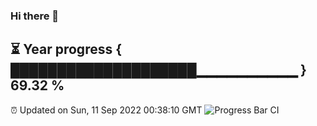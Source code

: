 ### Hi there 👋
⏳ Year progress { ████████████████████▁▁▁▁▁▁▁▁▁▁ } 69.32 %
---
⏰ Updated on Sun, 11 Sep 2022 00:38:10 GMT
![Progress Bar CI](https://github.com/Moyi321/Moyi321/workflows/Progress%20Bar%20CI/badge.svg)

